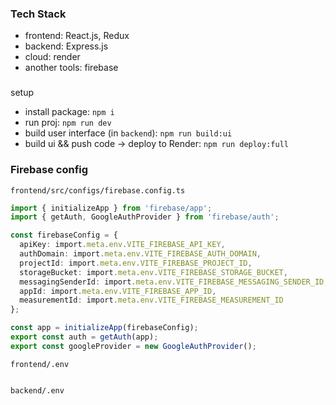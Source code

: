 ### Tech Stack
- frontend: React.js, Redux
- backend: Express.js
- cloud: render
- another tools: firebase

### 
setup
- install package: `npm i`
- run proj: `npm run dev`
- build user interface (in `backend`): `npm run build:ui`
- build ui && push code → deploy to Render: `npm run deploy:full`

### Firebase config
`frontend/src/configs/firebase.config.ts`
```ts
import { initializeApp } from 'firebase/app';
import { getAuth, GoogleAuthProvider } from 'firebase/auth';

const firebaseConfig = {
  apiKey: import.meta.env.VITE_FIREBASE_API_KEY,
  authDomain: import.meta.env.VITE_FIREBASE_AUTH_DOMAIN,
  projectId: import.meta.env.VITE_FIREBASE_PROJECT_ID,
  storageBucket: import.meta.env.VITE_FIREBASE_STORAGE_BUCKET,
  messagingSenderId: import.meta.env.VITE_FIREBASE_MESSAGING_SENDER_ID,
  appId: import.meta.env.VITE_FIREBASE_APP_ID,
  measurementId: import.meta.env.VITE_FIREBASE_MEASUREMENT_ID
};

const app = initializeApp(firebaseConfig);
export const auth = getAuth(app);
export const googleProvider = new GoogleAuthProvider();
```

`frontend/.env`
```
```
`backend/.env`
```
```